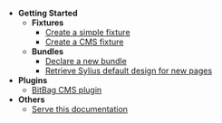 * **Getting Started**
  * **Fixtures**
    * [Create a simple fixture](/fixture/simple-fixture.md)
    * [Create a CMS fixture](/fixture/cms-fixture.md)
  * **Bundles**
    * [Declare a new bundle](/bundle/declare-bundle.md)
    * [Retrieve Sylius default design for new pages](/bundle/get-sylius-design.md)
* **Plugins**
  * [BitBag CMS plugin](plugins/bitbag-cms.md)
* **Others**
  * [Serve this documentation](others/serve-this-documentation.md)